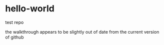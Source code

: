 # hello-world
test repo

the walkthrough appears to be slightly out of date from the current version of github
